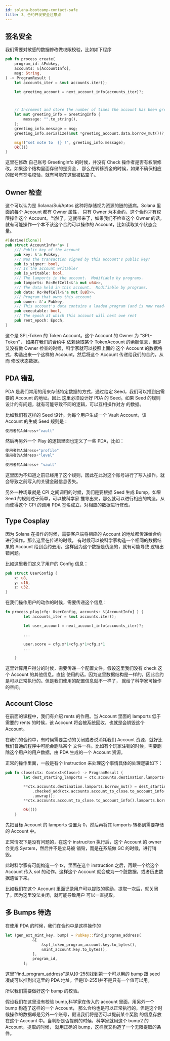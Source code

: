 ```yaml
---
id: solana-bootcamp-contact-safe
title: 3、合约开发安全注意点
---
```


## 签名安全

我们需要对敏感的数据修改做权限校验，比如如下程序

```rs
pub fn process_create(
    program_id: &Pubkey,
    accounts: &[AccountInfo],
    msg: String,
) -> ProgramResult {
    let accounts_iter = &mut accounts.iter();

    let greeting_account = next_account_info(accounts_iter)?;



    // Increment and store the number of times the account has been greeted
    let mut greeting_info = GreetingInfo {
        message: "".to_string(),
    };
    greeting_info.message = msg;
    greeting_info.serialize(&mut *greeting_account.data.borrow_mut())?;

    msg!("set note to  {} !", greeting_info.message);
    Ok(())
}
```

这里在修改 自己账号 GreetingInfo 的时候，并没有 Check 操作者是否有权限修改。如果这个结构里面存储的是资金， 那么在转移资金的时候，如果不确保相应的账号有签名校验，就有可能在这里被钻空子。

## Owner 检查

这个可以认为是 Solana/Sui/Aptos 这种将存储视为资源的链的通病。Solana 里面的每个 Account 都有 Owner 属性， 只有 Owner 为本合约，这个合约才有权限操作这个 Account。当然了，这就带来了，如果我们不检查这个 Owner 的话， 就有可能操作一个本不该这个合约可以操作的 Account，比如读取某个状态变量。

```rs
#[derive(Clone)]
pub struct AccountInfo<'a> {
    /// Public key of the account
    pub key: &'a Pubkey,
    /// Was the transaction signed by this account's public key?
    pub is_signer: bool,
    /// Is the account writable?
    pub is_writable: bool,
    /// The lamports in the account.  Modifiable by programs.
    pub lamports: Rc<RefCell<&'a mut u64>>,
    /// The data held in this account.  Modifiable by programs.
    pub data: Rc<RefCell<&'a mut [u8]>>,
    /// Program that owns this account
    pub owner: &'a Pubkey,
    /// This account's data contains a loaded program (and is now read-only)
    pub executable: bool,
    /// The epoch at which this account will next owe rent
    pub rent_epoch: Epoch,
}
```

这个是 SPL-Token 的 Token Account。这个 Account 的 Owner 为 "SPL-Token"， 如果在我们的合约中 依赖读取某个 TokenAccount 的余额信息，但是又没有做 Owner 检查的时候，科学家就可以按照上面的 这个 Account 的数据格式，构造出来一个这样的 Account，然后将这个 Account 传递给我们的合约，从而 修改状态数据。

## PDA 错乱

PDA 是我们常用的用来存储特定数据的方式，通过给定 Seed，我们可以推到出需要的 Account 的地址。因此 这里必须设计好 PDA 的 Seed。如果 Seed 的规则设计的有问题，就有可能导致不同的逻辑，可以互相操作对方 的数据。

比如我们有这样的 Seed 设计。为每个用户生成一个 Vault Account，该 Account 的生成 Seed 规则是：

```rs
使用者的Address+"vault"
```

然后再另外一个 Play 的逻辑里面也定义了一些 PDA，比如：

```rs
使用者的Address+"profile"
使用者的Address+"level"
...
使用者的Address+ "vault"
```

这里因为不知道之前已经用了这个规则，因此在此对这个账号进行了写入操作。就会导致之前写入的关键金融信息丢失。

另外一种场景就是 CPI 之间调用的时候，我们是要根据 Seed 生成 Bump，如果 Seed 的规则过于简单，可以被科学家 推导出来，那么就可以进行相应的构造，从而使得这个 CPI 的调用 PDA 签名成立，对相应的数据进行修改。

## Type Cosplay

因为 Solana 在操作的时候，需要客户端将相应的 Account 的地址都传递给合约进行操作。那么这里在传递的时候， 有时候可以被科学家构造一个相同的数据结果的 Account 给到合约去用。这样因为这个数据是伪造的，就有可能导致 逻辑出错问题。

比如这里我们定义了用户的 Config 信息：

```rs
pub struct UserConfig {
    x: u8,
    y: u16,
    z: u32,
}
```

在我们操作用户的动作的时候，需要传递这个信息：

```rs
fn process_play(cfg: UserConfig, accounts: &[AccountInfo] ) {
        let accounts_iter = &mut accounts.iter();

        let user_account = next_account_info(accounts_iter)?;

        ...

        user.score = cfg.x*1+cfg.y*1+cfg.z*1
        ...

    }
```

这里计算用户得分的时候，需要传递一个配置文件。假设这里我们没有 check 这个 Account 的其他信息。直接 使用的话。因为这里数据结构是一样的，因此合约 是可以正常执行的。但是我们使用的配置信息就不一样了， 就给了科学家可操作的空间。

## Account Close

在前面的课程中，我们有介绍 rents 的作用。当 Account 里面的 lamports 低于需要的 rents 的时候，该 Account 将会被系统回收，也就是会销毁这个 Account。

在我们的合约中，有时候需要主动的关闭或者说消耗我们 Account 资源，就好比我们普通的程序中可能会删除某个 文件一样。比如有个玩家注销的时候，需要删除这个用户的用户数据，由 PDA 生成的一个 Account 资源。

正常的操作里面，一般是有个 Instruction 来处理这个事情具体的处理逻辑如下：

```rs
pub fn close(ctx: Context<Close>) -> ProgramResult {
        let dest_starting_lamports = ctx.accounts.destination.lamports();

        **ctx.accounts.destination.lamports.borrow_mut() = dest_starting_lamports
            .checked_add(ctx.accounts.account_to_close.to_account_info().lamports())
            .unwrap();
        **ctx.accounts.account_to_close.to_account_info().lamports.borrow_mut() = 0;

        Ok(())
    }
```

先把目标 Account 的 lamports 设置为 0，然后再将其 lamports 转移到需要存储的 Account 中。

正常情况下是没有问题的，在这个 instruciton 执行后，这个 Account 的 owner 会变成 System，然后并不是立马被 销毁，而是在系统做 GC 的时候，进行销毁。

此时科学家有可能构造一个 tx，里面在这个 instruction 之后，再跟一个给这个 Account 传入 sol 的动作。这样这个 Account 就会成为一个脏数据，或者历史数据遗留下来。

比如我们在这个 Account 里面记录用户可以提取的奖励，提取一次后，就关闭了。因为这里没法关闭，就可能导致用户 可以一直提取。

## 多 Bumps 待选

在使用 PDA 的时候，我们在合约中是这样操作的

```rs
let (gen_ext_mint_key, bump) = Pubkey::find_program_address(
            &[
                &spl_token_program_account.key.to_bytes(),
                &mint_account.key.to_bytes(),
            ],
            program_id,
        );
```

这里"find_program_address"是从[0-255]找到第一个可以用的 bump 跟 seed 凑成可以推到出这里的 PDA 地址。但是[0-255]并不是只有一个值可以用。

所以我们需要做好这个 bump 的校验。

假设我们在这里没有校验 bump,科学家在传入的 account 里面，用另外一个 bump 构造了这样的一个 Account， 那么合约也是可以正常执行的，但是这个时候操作的数据却是另外一个账号，假设我们将是否可以提前某个奖励 的信息存放在这个 Account 中。当判断是否提前的时候，科学家就用这个 bump2 的 Account，提取的时候， 就用正确的 bump，这样就又构造了一个无限提取的条件。
